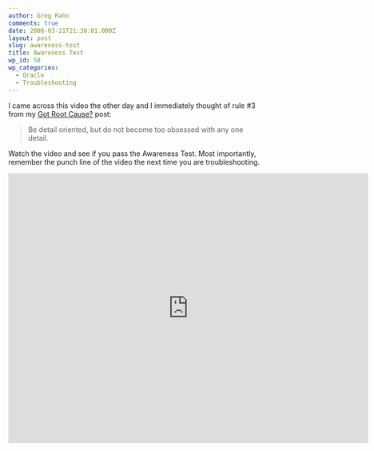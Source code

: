 ```yaml
---
author: Greg Rahn
comments: true
date: 2008-03-21T21:30:01.000Z
layout: post
slug: awareness-test
title: Awareness Test
wp_id: 58
wp_categories:
  - Oracle
  - Troubleshooting
---
```


I came across this video the other day and I immediately thought of rule #3 from my [Got Root Cause?](/2007/03/05/got-root-cause/) post:

> Be detail oriented, but do not become too obsessed with any one detail.

Watch the video and see if you pass the Awareness Test.  Most importantly, remember the punch line of the video the next time you are troubleshooting.

<iframe width="720" height="540" src="https://www.youtube.com/embed/Ahg6qcgoay4" frameborder="0" allowfullscreen></iframe>

